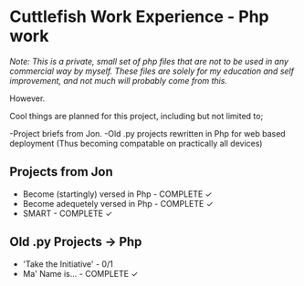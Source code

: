 Cuttlefish Work Experience - Php work
======
*Note: This is a private, small set of php files that are not to be used in any commercial way by myself. These files are solely for my education and self improvement, and not much will probably come from this.*

However.

Cool things are planned for this project, including but not limited to;

-Project briefs from Jon.
-Old .py projects rewritten in Php for web based deployment (Thus becoming compatable on practically all devices)

Projects from Jon
------

  * Become (startingly) versed in Php  - COMPLETE ✓
  * Become adequetely versed in Php - COMPLETE ✓
  * SMART - COMPLETE ✓


Old .py Projects -> Php
------

  * 'Take the Initiative' - 0/1
  * Ma' Name is... - COMPLETE ✓